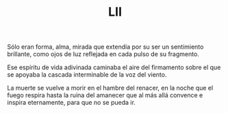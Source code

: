 ﻿---
title: LII
categories:
- 111 sonetos
---

Sólo eran forma, alma, mirada
que extendía por su ser un sentimiento
brillante, como ojos de luz reflejada
en cada pulso de su fragmento.

Ese espíritu de vida adivinada
caminaba el aire del firmamento
sobre el que se apoyaba la cascada
interminable de la voz del viento.

La muerte se vuelve a morir
en el hambre del renacer,
en la noche que el fuego respira
hasta la ruina del amanecer
que al más allá convence e inspira
eternamente, para que no se pueda ir.